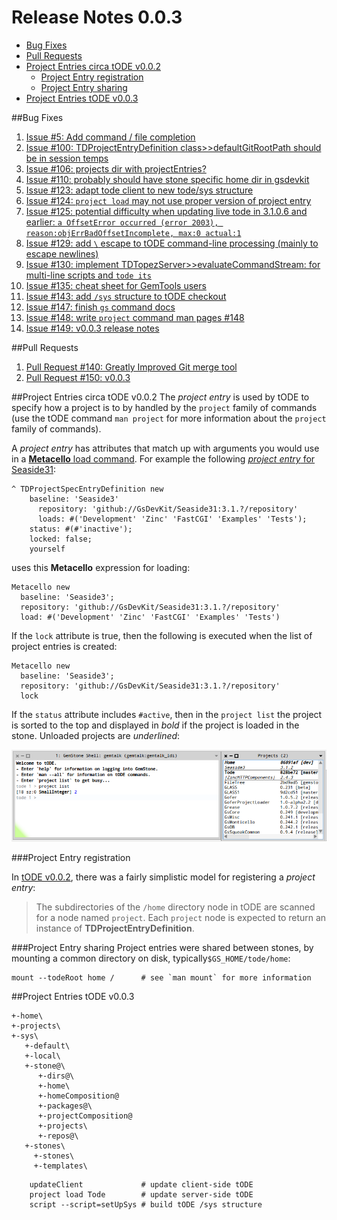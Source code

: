 # Release Notes 0.0.3

- [Bug Fixes](#bug-fixes)
- [Pull Requests](#pull-requests)
- [Project Entries circa tODE v0.0.2](#project-entries-circa-tode-v002)
  - [Project Entry registration](#project-entry-registration)
  - [Project Entry sharing](#project-entry-sharing)
- [Project Entries tODE v0.0.3](#project-entries-tode-v003)

##Bug Fixes
1. [Issue #5: Add command / file completion][12]
2. [Issue #100: TDProjectEntryDefinition class>>defaultGitRootPath should be in session temps][17]
1. [Issue #106: projects dir with projectEntries?][7]
1. [Issue #110: probably should have stone specific home dir in gsdevkit][6]
2. [Issue #123: adapt tode client to new tode/sys structure][8]
3. [Issue #124: `project load` may not use proper version of project entry][10]
3. [Issue #125: potential difficulty when updating live tode in 3.1.0.6 and earlier: `a OffsetError occurred (error 2003), reason:objErrBadOffsetIncomplete, max:0 actual:1`][9]
4. [Issue #129: add `\` escape to tODE command-line processing (mainly to escape newlines)][11]
5. [Issue #130: implement TDTopezServer>>evaluateCommandStream: for multi-line scripts and `tode its`][13]
6. [Issue #135: cheat sheet for GemTools users][15]
6. [Issue #143: add `/sys` structure to tODE checkout][14]
7. [Issue #147: finish `gs` command docs][16]
8. [Issue #148: write `project` command man pages #148][18]
9. [Issue #149: v0.0.3 release notes][19]

##Pull Requests
1. [Pull Request #140: Greatly Improved Git merge tool][21]
1. [Pull Request #150: v0.0.3][20]

##Project Entries circa tODE v0.0.2
The *project entry* is used by tODE to specify how a project is to by handled by the `project` family of commands (use the tODE command `man project` for more information about the `project` family of commands).

A *project entry* has attributes that match up with arguments you would use in a [**Metacello** load command][3].
For example the following [*project entry* for Seaside31][5]:

```Smalltalk
^ TDProjectSpecEntryDefinition new
    baseline: 'Seaside3'
      repository: 'github://GsDevKit/Seaside31:3.1.?/repository'
      loads: #('Development' 'Zinc' 'FastCGI' 'Examples' 'Tests');
    status: #(#'inactive');
    locked: false;
    yourself
```

uses this **Metacello** expression for loading:

```Smalltalk
Metacello new
  baseline: 'Seaside3';
  repository: 'github://GsDevKit/Seaside31:3.1.?/repository'
  load: #('Development' 'Zinc' 'FastCGI' 'Examples' 'Tests')
```

If the `lock` attribute is true, then the following is executed when the list of project entries is created:

```Smalltalk
Metacello new
  baseline: 'Seaside3';
  repository: 'github://GsDevKit/Seaside31:3.1.?/repository'
  lock
```

If the `status` attribute includes `#active`, then in the `project list` the project is sorted to the top and displayed in *bold* if the project is loaded in the stone. 
Unloaded projects are *underlined*:

![project list][4]

###Project Entry registration

In [tODE v0.0.2][1], there was a fairly simplistic model for registering a *project entry*:

> The subdirectories of the `/home` directory node in tODE are scanned for a node named `project`. 
Each `project` node is expected to return an instance of **TDProjectEntryDefinition**.

###Project Entry sharing
Project entries were shared between stones, by mounting a common directory on disk, typically`$GS_HOME/tode/home`:

```
mount --todeRoot home /      # see `man mount` for more information
```

##Project Entries tODE v0.0.3

```
+-home\
+-projects\
+-sys\
   +-default\
   +-local\
   +-stone@\
      +-dirs@\
      +-home\
      +-homeComposition@
      +-packages@\
      +-projectComposition@
      +-projects\
      +-repos@\
   +-stones\
     +-stones\
     +-templates\
```

```
    updateClient             # update client-side tODE
    project load Tode        # update server-side tODE
    script --script=setUpSys # build tODE /sys structure
```

[1]: https://github.com/dalehenrich/tode/releases/tag/v0.0.2
[2]: https://github.com/dalehenrich/metacello-work/blob/master/docs/LockCommandReference.md#lock-command-reference
[3]: https://github.com/dalehenrich/metacello-work/blob/master/docs/MetacelloScriptingAPI.md#loading
[4]: images/projectList.png
[5]: https://github.com/GsDevKit/gsDevKitHome/blob/master/tode/sys/default/projects/seaside.ston
[6]: https://github.com/dalehenrich/tode/issues/110
[7]: https://github.com/dalehenrich/tode/issues/106
[8]: https://github.com/dalehenrich/tode/issues/123
[9]: https://github.com/dalehenrich/tode/issues/125
[10]:  https://github.com/dalehenrich/tode/issues/124
[11]:  https://github.com/dalehenrich/tode/issues/129
[12]:  https://github.com/dalehenrich/tode/issues/5
[13]:  https://github.com/dalehenrich/tode/issues/130
[14]:  https://github.com/dalehenrich/tode/issues/143
[15]:  https://github.com/dalehenrich/tode/issues/135
[16]:  https://github.com/dalehenrich/tode/issues/147
[17]:  https://github.com/dalehenrich/tode/issues/100
[18]:  https://github.com/dalehenrich/tode/issues/148
[19]:  https://github.com/dalehenrich/tode/issues/149
[20]:  https://github.com/dalehenrich/tode/pull/150
[21]:  https://github.com/dalehenrich/tode/pull/140

